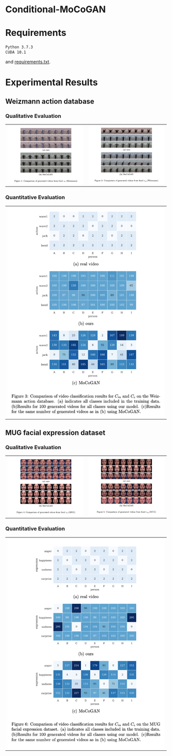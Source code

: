 # Conditional-MoCoGAN

# Requirements
```
Python 3.7.3
CUDA 10.1
```
and [requirements.txt](requirements.txt).

# Experimental Results
## Weizmann action database
### Qualitative Evaluation
|                       |                       |
| --------------------- | --------------------- |
| ![](figures/fig1.png) | ![](figures/fig2.png) |

### Quantitative Evaluation
|                       |
| --------------------- |
| ![](figures/fig3.png) |

## MUG facial expression dataset
### Qualitative Evaluation
|                       |                       |
| --------------------- | --------------------- |
| ![](figures/fig4.png) | ![](figures/fig5.png) |

### Quantitative Evaluation
|                       |
| --------------------- |
| ![](figures/fig6.png) |
